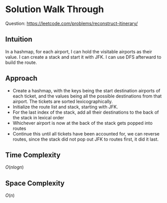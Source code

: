 # Solution Walk Through
Question: https://leetcode.com/problems/reconstruct-itinerary/

## Intuition
In a hashmap, for each airport, I can hold the visitable airports as their value. I can create a stack and start it with JFK. I can use DFS afterward to build the route.

## Approach
- Create a hashmap, with the keys being the start destination airports of each ticket, and the values being all the possible destinations from that airport. The tickets are sorted lexicographically.
- Initialize the route list and stack, starting with JFK.
- For the last index of the stack, add all their destinations to the back of the stack in lexical order
- Whichever airport is now at the back of the stack gets popped into routes
- Continue this until all tickets have been accounted for, we can reverse routes, since the stack did not pop out JFK to routes first, it did it last.

## Time Complexity
$O(nlogn)$

## Space Complexity
$O(n)$